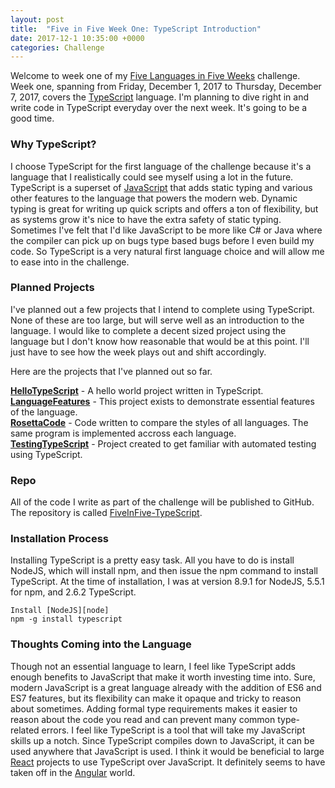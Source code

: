 ```yaml
---
layout: post
title:  "Five in Five Week One: TypeScript Introduction"
date: 2017-12-1 10:35:00 +0000
categories: Challenge
---
```


Welcome to week one of my [Five Languages in Five Weeks][fnf] challenge. Week one, spanning from Friday, December 1, 2017 to Thursday, December 7, 2017, covers the [TypeScript][ts] language. I'm planning to dive right in and write code in TypeScript everyday over the next week. It's going to be a good time.

### Why TypeScript?
I choose TypeScript for the first language of the challenge because it's a language that I realistically could see myself using a lot in the future. TypeScript is a superset of [JavaScript][js] that adds static typing and various other features to the language that powers the modern web. Dynamic typing is great for writing up quick scripts and offers a ton of flexibility, but as systems grow it's nice to have the extra safety of static typing. Sometimes I've felt that I'd like JavaScript to be more like C# or Java where the compiler can pick up on bugs type based bugs before I even build my code. So TypeScript is a very natural first language choice and will allow me to ease into in the challenge. 

### Planned Projects
I've planned out a few projects that I intend to complete using TypeScript. None of these are too large, but will serve well as an introduction to the language. I would like to complete a decent sized project using the language but I don't know how reasonable that would be at this point. I'll just have to see how the week plays out and shift accordingly.

Here are the projects that I've planned out so far.

**[HelloTypeScript][hts]** - A hello world project written in TypeScript.  
**[LanguageFeatures][lf]** - This project exists to demonstrate essential features of the language.  
**[RosettaCode][rc]** - Code written to compare the styles of all languages. The same program is implemented accross each language.  
**[TestingTypeScript][tt]** - Project created to get familiar with automated testing using TypeScript.  

### Repo
All of the code I write as part of the challenge will be published to GitHub. The repository is called [FiveInFive-TypeScript][repo]. 

### Installation Process
Installing TypeScript is a pretty easy task. All you have to do is install NodeJS, which will install npm, and then issue the npm command to install TypeScript. At the time of installation, I was at version 8.9.1 for NodeJS, 5.5.1 for npm, and 2.6.2 TypeScript.

```
Install [NodeJS][node]
npm -g install typescript
```

### Thoughts Coming into the Language
Though not an essential language to learn, I feel like TypeScript adds enough benefits to JavaScript that make it worth investing time into. Sure, modern JavaScript is a great language already with the addition of ES6 and ES7 features, but its flexibility can make it opaque and tricky to reason about sometimes. Adding formal type requirements makes it easier to reason about the code you read and can prevent many common type-related errors. I feel like TypeScript is a tool that will take my JavaScript skills up a notch. Since TypeScript compiles down to JavaScript, it can be used anywhere that JavaScript is used. I think it would be beneficial to large [React][re] projects to use TypeScript over JavaScript. It definitely seems to have taken off in the [Angular][ang] world.


[ts]: https://www.typescriptlang.org/
[repo]: https://github.com/jpniederer/FiveInFive-TypeScript
[js]: https://developer.mozilla.org/en-US/docs/Web/JavaScript
[fnf]: https://dev-eryday.com/challenge/2017/11/30/Five-Languages-in-Five-Weeks.html
[node]: https://nodejs.org/en/
[hts]: https://github.com/jpniederer/FiveInFive-TypeScript/tree/master/HelloTypeScript
[lf]: https://github.com/jpniederer/FiveInFive-TypeScript/tree/master/LanguageFeatures
[tt]: https://github.com/jpniederer/FiveInFive-TypeScript/tree/master/TestingTypeScript
[rc]: https://github.com/jpniederer/FiveInFive-TypeScript/tree/master/RosettaCode
[re]: https://reactjs.org/
[ang]: https://angular.io/